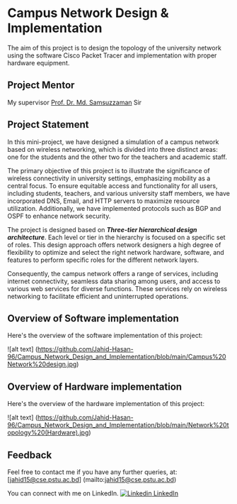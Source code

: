 # Campus Network Design & Implementation

The aim of this project is to design the topology of the university network using the software Cisco Packet Tracer and implementation with proper hardware equipment.


## Project Mentor
My supervisor [Prof. Dr. Md. Samsuzzaman](https://www.researchgate.net/profile/Md-Samsuzzaman-2) Sir

## Project Statement
In this mini-project, we have designed a simulation of a campus network based on wireless networking, which is divided into three distinct areas: one for the students and the other two for the teachers and academic staff. 

The primary objective of this project is to illustrate the significance of wireless connectivity in university settings, emphasizing mobility as a central focus. To ensure equitable access and functionality for all users, including students, teachers, and various university staff members, we have incorporated DNS, Email, and HTTP servers to maximize resource utilization. Additionally, we have implemented protocols such as BGP and OSPF to enhance network security.

The project is designed based on ***Three-tier hierarchical design architecture***. Each level or tier in the hierarchy is focused on a specific set of roles. This design approach offers network designers a high degree of flexibility to optimize and select the right network hardware, software, and features to perform specific roles for the different network layers.

Consequently, the campus network offers a range of services, including internet connectivity, seamless data sharing among users, and access to various web services for diverse functions. These services rely on wireless networking to facilitate efficient and uninterrupted operations.
## Overview of Software implementation
Here's the overview of the software implementation of this project:

![alt text] (https://github.com/Jahid-Hasan-96/Campus_Network_Design_and_Implementation/blob/main/Campus%20Network%20design.jpg)
## Overview of Hardware implementation
Here's the overview of the hardware implementation of this project:

![alt text] (https://github.com/Jahid-Hasan-96/Campus_Network_Design_and_Implementation/blob/main/Network%20topology%20(Hardware).jpg)
## Feedback

Feel free to contact me if you have any further queries, at: [jahid15@cse.pstu.ac.bd] (mailto:jahid15@cse.pstu.ac.bd)

You can connect with me on LinkedIn.
[![Linkedin](https://i.stack.imgur.com/gVE0j.png) LinkedIn](https://www.linkedin.com/in/mmjahidhasan/)


